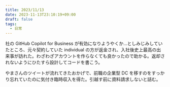 ```yaml
---
title: 2023/11/13
date: 2023-11-13T23:10:19+09:00
draft: false
tags:
  - 日常
---
```


社の GitHub Copilot for Business が有効になりようやくか...としみじみしていたところ、元々契約していた individual の方が返金され、入社後史上最高の出来事が訪れた。わざわざアカウントを作らなくても良かったので助かる。返却されないようにひたすら設計してコードを書こう。

やまさんのツイートが流れてきたおかげで、前職の企業型 DC を移すのをすっかり忘れていたのに気付き臨時収入を得た。引越す前に資料請求しないと詰む。

